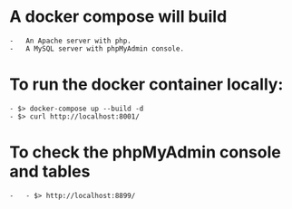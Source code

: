 # A docker compose will build
    -   An Apache server with php.
    -   A MySQL server with phpMyAdmin console.

    
# To run the docker container locally:
    - $> docker-compose up --build -d
    - $> curl http://localhost:8001/

# To check the phpMyAdmin console and tables
    -   - $> http://localhost:8899/